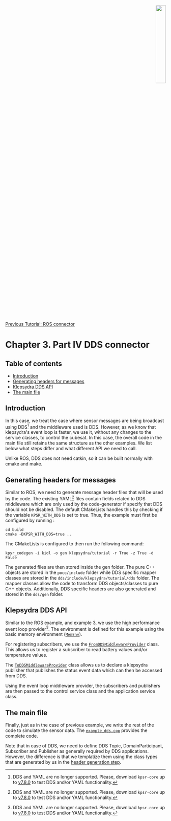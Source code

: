 <p align="right">
  <img width="25%" height="25%"src="../images/klepsydra_logo.jpg">
</p>

[Previous Tutorial: ROS connector](./chapter3_part3.md)

# Chapter 3. Part IV DDS connector

## Table of contents
* [Introduction](#introduction)
* [Generating headers for messages](#generating-headers-for-messages)
* [Klepsydra DDS API](#klepsydra-dds-api)
* [The main file](#the-main-file)

<a name="introduction"></a>
## Introduction
In this case, we treat the case where sensor messages are being
broadcast using DDS[^1] and the middleware used is DDS. However, as we
know that klepsydra's event loop is faster, we use it, without any
changes to the service classes, to control the cubesat. In this case,
the overall code in the main file still retains the same structure as
the other examples. We list below what steps differ and what different
API we need to call.

[^1]: DDS and YAML are no longer supported. Please, download `kpsr-core` up to [v7.8.0](https://github.com/klepsydra-technologies/kpsr-core/tree/v7.8.0) to test DDS and/or YAML functionality.

Unlike ROS, DDS does not need catkin, so it can be built normally with
cmake and make.

<a name="generating-headers-for-messages"></a>
## Generating headers for messages

Similar to ROS, we need to generate message header files that will be
used by the code. The existing YAML[^1] files contain fields related to
DDS middleware which are only used by the code-generator if specify
that DDS should not be disabled. The default CMakeLists handles this
by checking if the variable `KPSR_WITH_DDS` is set to true. Thus, the
example must first be configured by running :

```
cd build
cmake -DKPSR_WITH_DDS=true ..
```

The CMakeLists is configured to then run the following command:
```
kpsr_codegen -i kidl -o gen klepsydra/tutorial -r True -z True -d False
```

The generated files are then stored inside the gen folder. The pure
C++ objects are stored in the `poco/include` folder while DDS specific
mapper classes are stored in the `dds/include/klepsydra/tutorial/dds`
folder. The mapper classes allow the code to transform DDS
objects/classes to pure C++ objects. Additionally, DDS specific
headers are also generated and stored in the `dds/gen` folder.

<a name="klepsydra-dds-api"></a>
## Klepsydra DDS API

Similar to the ROS example, and example 3, we use the high performance
event loop provider[^1]. The environment is defined for this example using
the basic memory environment ([`MemEnv`](https://github.com/klepsydra-technologies/kpsr-core/blob/main/core/modules/mem_mdlw/include/klepsydra/mem_core/mem_env.h)).

For registering subscribers, we use the [`FromDDSMiddlewareProvider`](https://github.com/klepsydra-technologies/kpsr-core/blob/main/core/modules/dds_mdlw/include/klepsydra/dds_core/from_dds_middleware_provider.h) class. This
allows us to register a subscriber to read battery values and/or
temperature values.

The [`ToDDSMiddlewareProvider`](https://github.com/klepsydra-technologies/kpsr-core/blob/main/core/modules/dds_mdlw/include/klepsydra/dds_core/to_dds_middleware_provider.h) class allows us to declare a klepsydra publisher that
publishes the status event data which can then be accessed from DDS.

Using the event loop middleware provider, the subscribers and
publishers are then passed to the control service class and the
application service class.

<a name="the-main-file"></a>
## The main file

Finally, just as in the case of previous example, we write the
rest of the code to simulate the sensor data. The [`example_dds.cpp`](../examples/dds_mdlw/src/example_dds.cpp)
provides the complete code.


Note that in case of DDS, we need to define DDS Topic,
DomainParticipant, Subscriber and Publisher as generally required by
DDS applications. However, the difference is that we templatize them
using the class types that are generated by us in the [header
generation step](#Generating_headers_for_messages).

